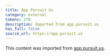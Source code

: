 ```yaml
---
title: App Pursuit Us
category: external
tokens: 278
description: Imported from app.pursuit.us
has_full: false
source_url: https://app.pursuit.us
---
```


This content was imported from [app.pursuit.us](https://app.pursuit.us).
